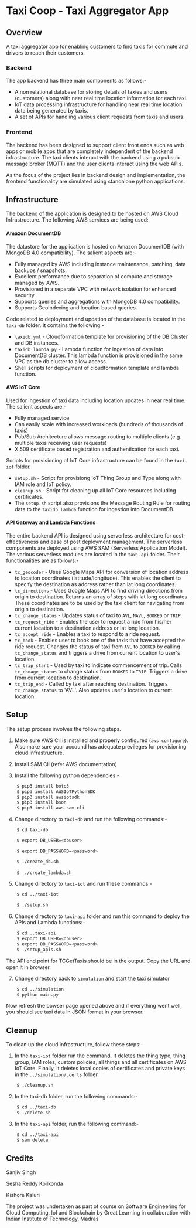 # Taxi Coop - Taxi Aggregator App

## Overview

A taxi aggregator app for enabling customers to find taxis for commute and drivers to reach their customers.

### Backend
The app backend has three  main components as follows:-

* A non relational database for storing details of taxies and users (customers) along with near real time location information for each taxi.
* IoT data processing infrastructure for handling near real time location data being generated by taxis.
* A set of APIs for handling various client requests from taxis and users.

### Frontend
The backend has been designed to support client front ends such as web apps or mobile apps that are completely independent of the backend infrastructure. The taxi clients interact with the backend using a pubsub message broker (MQTT) and the user clients interact using the web APIs.

As the focus of the project lies in backend design and implementation, the frontend functionality are simulated using standalone python applications.

## Infrastructure

The backend of the application is designed to be hosted on AWS Cloud Infrastructure. The following AWS services are being used:-

#### Amazon DocumentDB

The datastore for the application is hosted on Amazon DocumentDB (with MongoDB 4.0 compatibility). The salient aspects are:-

* Fully managed by AWS including instance maintenance, patching, data backups / snapshots.
* Excellent performance due to separation of compute and storage managed by AWS.
* Provisioned in a separate VPC with network isolation for enhanced security.
* Supports queries and aggregations with MongoDB 4.0 compatibility.
* Supports GeoIndexing and location based queries.

Code related to deployment and updation of the database is located in the `taxi-db` folder. It contains the following:-

* `taxidb.yml` - Cloudformation template for provisioning of the DB Cluster and DB instances.
* `taxidb_lambda.py` - Lambda function for ingestion of data into DocumentDB cluster. This lambda function is provisioned in the same VPC as the db cluster to allow access.
* Shell scripts for deployment  of cloudformation template and lambda function.


#### AWS IoT Core

Used for ingestion of taxi data including location updates in near real time. The salient aspects are:-

* Fully managed service
* Can easily scale with increased workloads (hundreds of thousands of taxis)
* Pub/Sub Architecture allows message routing to multiple clients (e.g. multiple taxis receiving user requests)
* X.509 certificate based registration and authentication for each taxi.

Scripts for provisioning of IoT Core infrastructure can be found in the `taxi-iot` folder.

* `setup.sh` - Script for provisiong IoT Thing Group and Type along with IAM role and IoT policy.
* `cleanup.sh` - Script for cleaning up all IoT Core resources including certificates.
* The `setup.sh` script also provisions the Message Routing Rule for routing data to the `taxidb_lambda` function for ingestion into DocumentDB.

#### API Gateway and Lambda Functions

The entire backend API is designed using serverless architecture for cost-effectiveness and ease of post deployment management. The serverless components are deployed using AWS SAM (Serverless Application Model). The various serverless modules are located in the `taxi-api` folder. Their functionalities are as follows:-

* `tc_geocoder` - Uses Google Maps API for conversion of location address to location coordinates (latitude/longitude). This enables the client to specify the destination as address rather than lat long coordinates.
* `tc_directions` - Uses Google Maps API to find driving directions from origin to destination. Returns an array of steps with lat long coordinates. These coordinates are to be used by the taxi client for navigating from origin to destination.
* `tc_change_status` - Updates status of taxi to `AVL`, `NAVL`, `BOOKED` or `TRIP`.
* `tc_request_ride` - Enables the user to request a ride from his/her current location to a destination address or lat long location.
* `tc_accept_ride` - Enables a taxi to respond to a ride request.
* `tc_book` - Enables user to book one of the taxis that have accepted the ride request. Changes the status of taxi from `AVL` to `BOOKED` by calling `tc_change_status` and triggers a drive from current location to user's location.
* `tc_trip_start` - Used by taxi to indicate commencement of trip. Calls `tc_chnage_status` to change status from `BOOKED` to `TRIP`. Triggers a drive from current location to destination.
* `tc_trip_end` - Called by taxi after reaching destination. Triggers `tc_change_status` to 'AVL'. Also updates user's location to current location.

## Setup

The setup process involves the following steps.

1.   Make sure AWS Cli is installed and properly configured (`aws configure`). Also make sure your accound has adequate previleges for provisioning cloud infrastructure.

2.   Install SAM Cli (refer AWS documentation)

3.   Install the following python dependencies:-

```bash
    $ pip3 install boto3
    $ pip3 install AWSIoTPythonSDK
    $ pip3 install awsiotsdk
    $ pip3 install bson
    $ pip3 install aws-sam-cli
```

4.   Change directory to `taxi-db` and run the following commands:-

```bash
    $ cd taxi-db

    $ export DB_USER=<dbuser>

    $ export DB_PASSWORD=<password>

    $ ./create_db.sh
    
    $  ./create_lambda.sh
```
5.    Change directory to `taxi-iot` and run these commands:-

```bash
    $ cd ../taxi-iot

    $ ./setup.sh
```
6.    Change directory to `taxi-api` folder and run this command to deploy the APIs and Lambda functions:-

```bash
    $ cd ..taxi-api
    $ export DB_USER=<dbuser>
    $ export DB_PASSWORD=<password>
    $ ./setup_apis.sh
```

The API end point for TCGetTaxis should be in the output. Copy the URL and open it in browser.

7.    Change directory back to `simulation` and start the taxi simulator

```bash
    $ cd ../simulation
    $ python main.py
```

Now refresh the bowser page opened above and if everything went well, you should see taxi data in JSON format in your browser.


## Cleanup

To clean up the cloud infrastructure, follow these steps:-

1.    In the `taxi-iot` folder run the command. It deletes the thing type,
thing group, IAM roles, custom policies, all things and all certificates
on AWS IoT Core. Finally, it deletes local copies of certificates and
 private keys in the `../simulation/.certs` folder.
```bash
    $ ./cleanup.sh
```

2.    In the taxi-db folder, run the following commands:-

```bash
    $ cd ../taxi-db
    $ ./delete.sh
```

3.    In the `taxi-api` folder, run the following command:-

```bash
    $ cd ../taxi-api
    $ sam delete
```

## Credits

Sanjiv Singh

Sesha Reddy Koilkonda

Kishore Kaluri

The project was undertaken as part of course on Software Engineering for Cloud Computing, IoI and Blockchain by Great Learning in collaboration with Indian Institute of Technology, Madras

